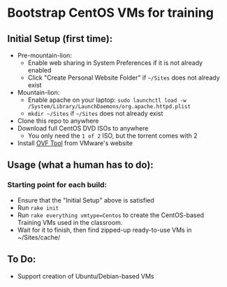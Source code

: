 # Bootstrap CentOS VMs for training

## Initial Setup (first time):
- Pre-mountain-lion:
    - Enable web sharing in System Preferences if it is not already enabled
    - Click "Create Personal Website Folder" if `~/Sites` does not already exist
- Mountain-lion:
    - Enable apache on your laptop: `sudo launchctl load -w /System/Library/LaunchDaemons/org.apache.httpd.plist`
    - `mkdir ~/Sites` if `~/Sites` does not already exist
- Clone this repo to anywhere
- Download full CentOS DVD ISOs to anywhere
    - You only need the `1 of 2` ISO, but the torrent comes with 2
- Install [OVF Tool](http://www.vmware.com/resources/techresources/1013) from VMware's website

## Usage (what a human has to do):

### Starting point for each build:
- Ensure that the "Initial Setup" above is satisfied
- Run `rake init`
- Run `rake everything vmtype=Centos` to create the CentOS-based Training VMs used in the classroom.
- Wait for it to finish, then find zipped-up ready-to-use VMs in ~/Sites/cache/

## To Do:
- Support creation of Ubuntu/Debian-based VMs
